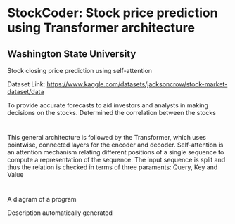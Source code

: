 # StockCoder: Stock price prediction using Transformer architecture
## Washington State University

Stock closing price prediction using self-attention

Dataset Link: https://www.kaggle.com/datasets/jacksoncrow/stock-market-dataset/data

To provide accurate forecasts to aid investors and analysts in making decisions on the stocks. Determined the correlation between the stocks
#
This general architecture is followed by the Transformer, which uses pointwise, connected layers for the
encoder and decoder. Self-attention is an attention mechanism relating different positions of a single
sequence to compute a representation of the sequence. The input sequence is split and thus the relation is
checked in terms of three paraments: Query, Key and Value
#
#

 A diagram of a program

Description automatically generated